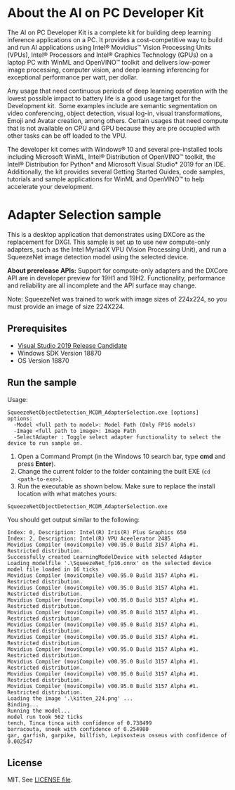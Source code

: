 # About the AI on PC Developer Kit 
The AI on PC Developer Kit is a complete kit for building deep learning inference applications on a PC. It provides a cost-competitive way to build and run AI applications using Intel® Movidius™ Vision Processing Units (VPUs), Intel® Processors and Intel® Graphics Technology (GPUs) on a laptop PC with WinML and OpenVINO™ toolkit  and delivers low-power image processing, computer vision, and deep learning inferencing for exceptional performance per watt, per dollar. 

Any usage that need continuous periods of deep learning operation with the lowest possible impact to battery life is a good usage target for the Development kit.  Some examples include are semantic segmentation on video conferencing, object detection, visual log-in, visual transformations, Emoji and Avatar creation, among others. Certain usages that need compute that is not available on CPU and GPU because they are pre occupied with other tasks can be off loaded to the VPU.  

The developer kit comes with Windows® 10 and several pre-installed tools including Microsoft WinML, Intel® Distribution of OpenVINO™ toolkit, the Intel® Distribution for Python* and Microsoft Visual Studio* 2019 for an IDE. Additionally, the kit provides several Getting Started Guides, code samples, tutorials and sample applications for WinML and OpenVINO™ to help accelerate your development. 

# Adapter Selection sample

This is a desktop application that demonstrates using DXCore as the replacement for DXGI. This sample is set up to use new compute-only adapters, such as the Intel MyriadX VPU (Vision Processing Unit), and run a SqueezeNet image detection model using the selected device.

**About prerelease APIs:** Support for compute-only adapters and the DXCore API are in developer preview for 19H1 and 19H2. Functionality, performance and reliability are all incomplete and the API surface may change.

Note: SqueezeNet was trained to work with image sizes of 224x224, so you must provide an image of size 224X224.

## Prerequisites

- [Visual Studio 2019 Release Candidate](https://devblogs.microsoft.com/visualstudio/visual-studio-2019-release-candidate-rc-now-available/)
- Windows SDK Version 18870
- OS Version 18870

## Run the sample
Usage:
```
SqueezeNetObjectDetection_MCDM_AdapterSelection.exe [options]
options:
  -Model <full path to model>: Model Path (Only FP16 models)
  -Image <full path to image>: Image Path
  -SelectAdapter : Toggle select adapter functionality to select the device to run sample on.
```

1. Open a Command Prompt (in the Windows 10 search bar, type **cmd** and press **Enter**).
2. Change the current folder to the folder containing the built EXE (`cd <path-to-exe>`).
3. Run the executable as shown below. Make sure to replace the install location with what matches yours:
  ```
  SqueezeNetObjectDetection_MCDM_AdapterSelection.exe
  ```
You should get output similar to the following:
  ```
  Index: 0, Description: Intel(R) Iris(R) Plus Graphics 650
  Index: 2, Description: Intel(R) VPU Aceelerator 2485
Movidius Compiler (moviCompile) v00.95.0 Build 3157 Alpha #1. Restricted distribution.
Successfully created LearningModelDevice with selected Adapter
Loading modelfile '.\SqueezeNet_fp16.onnx' on the selected device
model file loaded in 16 ticks
Movidius Compiler (moviCompile) v00.95.0 Build 3157 Alpha #1. Restricted distribution.
Movidius Compiler (moviCompile) v00.95.0 Build 3157 Alpha #1. Restricted distribution.
Movidius Compiler (moviCompile) v00.95.0 Build 3157 Alpha #1. Restricted distribution.
Movidius Compiler (moviCompile) v00.95.0 Build 3157 Alpha #1. Restricted distribution.
Movidius Compiler (moviCompile) v00.95.0 Build 3157 Alpha #1. Restricted distribution.
Movidius Compiler (moviCompile) v00.95.0 Build 3157 Alpha #1. Restricted distribution.
Movidius Compiler (moviCompile) v00.95.0 Build 3157 Alpha #1. Restricted distribution.
Movidius Compiler (moviCompile) v00.95.0 Build 3157 Alpha #1. Restricted distribution.
Movidius Compiler (moviCompile) v00.95.0 Build 3157 Alpha #1. Restricted distribution.
Movidius Compiler (moviCompile) v00.95.0 Build 3157 Alpha #1. Restricted distribution.
Loading the image '.\kitten_224.png' ...
Binding...
Running the model...
model run took 562 ticks
tench, Tinca tinca with confidence of 0.738499
barracouta, snoek with confidence of 0.254980
gar, garfish, garpike, billfish, Lepisosteus osseus with confidence of 0.002547
  ```



## License

MIT. See [LICENSE file](https://github.com/Microsoft/Windows-Machine-Learning/blob/master/LICENSE).